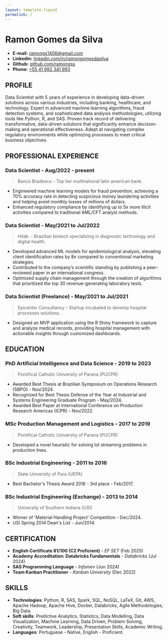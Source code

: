 ```yaml
---
layout: template.liquid
permalink: /
---
```


# Ramon Gomes da Silva

* **E-mail:** [ramongs1406@gmail.com](mailto:ramongs1406@gmail.com)
* **Linkedin:** [linkedin.com/in/ramongomesdasilva](https://linkedin.com/in/ramongomesdasilva)
* **Github:** [github.com/ramongss](https://github.com/ramongss)
* **Phone:** [+55 41 992 341 993](tel:+55-41-992-341-993)


## PROFILE

Data Scientist with 5 years of experience in developing data-driven solutions across various industries, including banking, healthcare, and technology. Expert in advanced machine learning algorithms, fraud detection systems, and sophisticated data analysis methodologies, utilizing tools like Python, R, and SAS. Proven track record of delivering transformative, data-driven solutions that significantly enhance decision-making and operational effectiveness. Adept at navigating complex regulatory environments while optimizing processes to meet critical business objectives.

## PROFESSIONAL EXPERIENCE

### Data Scientist - Aug/2022 - present
> Banco Bradesco - Top tier multinational latin american bank.

* Engineered machine learning models for fraud prevention, achieving a 70% accuracy rate in detecting suspicious money laundering activities and helping avoid monthly losses of millions of dollars.
* Enhanced regulatory compliance by identifying up to 5x more illicit activities compared to traditional AML/CFT analyst methods.

### Data Scientist - May/2021 to Jul/2022
> Hilab. - Brazilian biotech specializing in diagnostic technology and digital health.

* Developed advanced ML models for epidemiological analysis, elevating client identification rates by 8x compared to conventional marketing strategies.
* Contributed to the company’s scientific standing by publishing a peer-reviewed paper in an international congress.
* Optimized supply chain management through the creation of algorithms that prioritized the top 30 revenue-generating laboratory tests.

### Data Scientist (Freelance) - May/2021 to Jul/2021
> Epicenter Consultancy - Startup incubated to develop hospital processes solutions.
* Designed an MVP application using the R Shiny framework to capture and analyze medical records, providing hospital management with actionable insights through customized dashboards.

## EDUCATION

### PhD Artificial Intelligence and Data Science - 2019 to 2023
> Pontifical Catholic University of Parana (PUCPR)

* Awarded Best Thesis at Brazilian Symposium on Operations Research (SBPO) - Nov/2024.
* Recognized for Best Thesis Defense of the Year at Industrial and Systems Engineering Graduate Program - May/2024.
* Awarded Best Paper at International Conference on Production Research Americas (ICPR) - Nov/2022.

### MSc Production Management and Logistics - 2017 to 2019
> Pontifical Catholic University of Parana (PUCPR)

* Developed a novel heuristic for solving lot streaming problems in production lines.

### BSc Industrial Engineering - 2011 to 2016
> State University of Para (UEPA)

* Best Bachelor's Thesis Award 2016 - 3rd place - Feb/2017.

### BSc Industrial Engineering (Exchange) - 2013 to 2014
> University of Southern Indiana (USI)

* Winner of 'Material Handling Project' Competition - Dec/2024.
* USI Spring 2014 Dean's List - Jun/2014.

## CERTIFICATION

* **English Certificate 81/100 (C2 Proficient)** - _EF SET_ (Feb 2025)
* **Academy Accreditation: Databricks Fundamentals** - _Databricks_ (Jul 2024)
* **SAS Programming Language** - _Infomev_ (Jun 2024)
* **Team Kanban Practitioner** - _Kanban University_ (Dec 2022)

## SKILLS

* **Technologies**: Python, R, SAS, Spark, SQL, NoSQL, LaTeX, Git, AWS, Apache Hadoop, Apache Hive, Docker, Databricks, Agile Methodologies, Big Data.
* **Soft skills**: Predictive Analytics, Statistics, Data Modelling, Data Visualization, Machine Learning, Data Driven, Problem Solving, Creativity, Teamwork, Leadership, Presentation Skills, Academic Writing.
* **Languages**: Portuguese - Native, English - Proficient.

